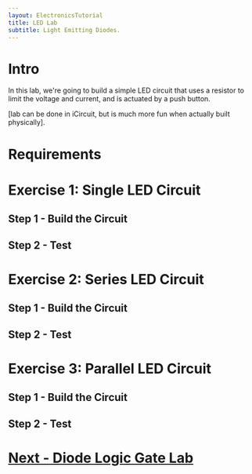 ```yaml
---
layout: ElectronicsTutorial
title: LED Lab
subtitle: Light Emitting Diodes.
---
```


# Intro

In this lab, we're going to build a simple LED circuit that uses a resistor to limit the voltage and current, and is actuated by a push button.

[lab can be done in iCircuit, but is much more fun when actually built physically].

# Requirements

# Exercise 1: Single LED Circuit

## Step 1 - Build the Circuit

## Step 2 - Test

# Exercise 2: Series LED Circuit


## Step 1 - Build the Circuit

## Step 2 - Test

# Exercise 3: Parallel LED Circuit

## Step 1 - Build the Circuit

## Step 2 - Test


# [Next - Diode Logic Gate Lab](../Diode_Logic_Lab)